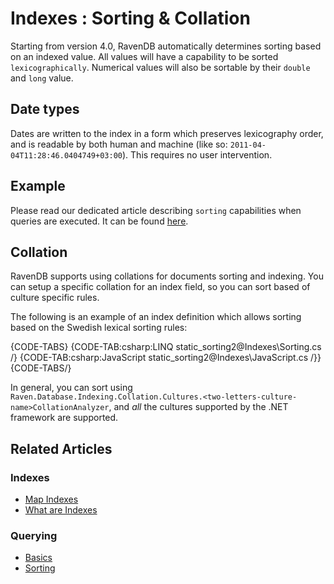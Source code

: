 ﻿#  Indexes : Sorting & Collation

Starting from version 4.0, RavenDB automatically determines sorting based on an indexed value. All values will have a capability to be sorted `lexicographically`. Numerical values will also be sortable by their `double` and `long` value.

## Date types

Dates are written to the index in a form which preserves lexicography order, and is readable by both human and machine (like so: `2011-04-04T11:28:46.0404749+03:00`). This requires no user intervention.

## Example

Please read our dedicated article describing `sorting` capabilities when queries are executed. It can be found [here](../indexes/querying/sorting).

## Collation

RavenDB supports using collations for documents sorting and indexing. You can setup a specific collation for an index field, so you can sort based of culture specific rules.

The following is an example of an index definition which allows sorting based on the Swedish lexical sorting rules:

{CODE-TABS}
{CODE-TAB:csharp:LINQ static_sorting2@Indexes\Sorting.cs /}
{CODE-TAB:csharp:JavaScript static_sorting2@Indexes\JavaScript.cs /}}
{CODE-TABS/}

In general, you can sort using `Raven.Database.Indexing.Collation.Cultures.<two-letters-culture-name>CollationAnalyzer`, and _all_ the cultures supported by the .NET framework are supported.

## Related Articles

### Indexes

- [Map Indexes](../indexes/map-indexes)
- [What are Indexes](../indexes/what-are-indexes)

### Querying

- [Basics](../indexes/querying/basics)
- [Sorting](../indexes/querying/sorting)
